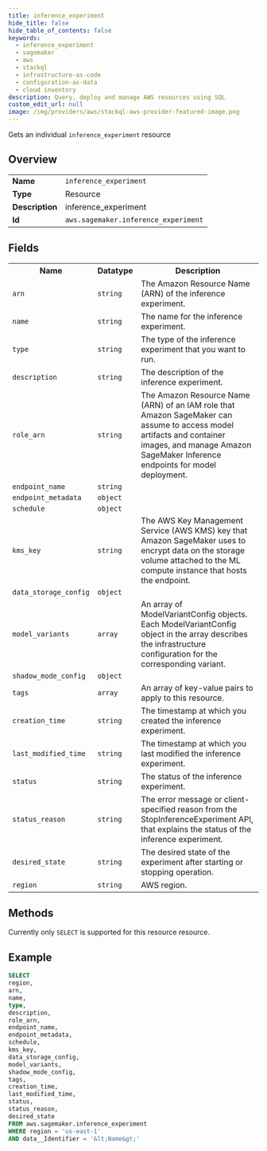 ```yaml
---
title: inference_experiment
hide_title: false
hide_table_of_contents: false
keywords:
  - inference_experiment
  - sagemaker
  - aws
  - stackql
  - infrastructure-as-code
  - configuration-as-data
  - cloud inventory
description: Query, deploy and manage AWS resources using SQL
custom_edit_url: null
image: /img/providers/aws/stackql-aws-provider-featured-image.png
---
```

Gets an individual <code>inference_experiment</code> resource

## Overview
<table><tbody>
<tr><td><b>Name</b></td><td><code>inference_experiment</code></td></tr>
<tr><td><b>Type</b></td><td>Resource</td></tr>
<tr><td><b>Description</b></td><td>inference_experiment</td></tr>
<tr><td><b>Id</b></td><td><code>aws.sagemaker.inference_experiment</code></td></tr>
</tbody></table>

## Fields
<table><tbody>
<tr><th>Name</th><th>Datatype</th><th>Description</th></tr>
<tr><td><code>arn</code></td><td><code>string</code></td><td>The Amazon Resource Name (ARN) of the inference experiment.</td></tr>
<tr><td><code>name</code></td><td><code>string</code></td><td>The name for the inference experiment.</td></tr>
<tr><td><code>type</code></td><td><code>string</code></td><td>The type of the inference experiment that you want to run.</td></tr>
<tr><td><code>description</code></td><td><code>string</code></td><td>The description of the inference experiment.</td></tr>
<tr><td><code>role_arn</code></td><td><code>string</code></td><td>The Amazon Resource Name (ARN) of an IAM role that Amazon SageMaker can assume to access model artifacts and container images, and manage Amazon SageMaker Inference endpoints for model deployment.</td></tr>
<tr><td><code>endpoint_name</code></td><td><code>string</code></td><td></td></tr>
<tr><td><code>endpoint_metadata</code></td><td><code>object</code></td><td></td></tr>
<tr><td><code>schedule</code></td><td><code>object</code></td><td></td></tr>
<tr><td><code>kms_key</code></td><td><code>string</code></td><td>The AWS Key Management Service (AWS KMS) key that Amazon SageMaker uses to encrypt data on the storage volume attached to the ML compute instance that hosts the endpoint.</td></tr>
<tr><td><code>data_storage_config</code></td><td><code>object</code></td><td></td></tr>
<tr><td><code>model_variants</code></td><td><code>array</code></td><td>An array of ModelVariantConfig objects. Each ModelVariantConfig object in the array describes the infrastructure configuration for the corresponding variant.</td></tr>
<tr><td><code>shadow_mode_config</code></td><td><code>object</code></td><td></td></tr>
<tr><td><code>tags</code></td><td><code>array</code></td><td>An array of key-value pairs to apply to this resource.</td></tr>
<tr><td><code>creation_time</code></td><td><code>string</code></td><td>The timestamp at which you created the inference experiment.</td></tr>
<tr><td><code>last_modified_time</code></td><td><code>string</code></td><td>The timestamp at which you last modified the inference experiment.</td></tr>
<tr><td><code>status</code></td><td><code>string</code></td><td>The status of the inference experiment.</td></tr>
<tr><td><code>status_reason</code></td><td><code>string</code></td><td>The error message or client-specified reason from the StopInferenceExperiment API, that explains the status of the inference experiment.</td></tr>
<tr><td><code>desired_state</code></td><td><code>string</code></td><td>The desired state of the experiment after starting or stopping operation.</td></tr>
<tr><td><code>region</code></td><td><code>string</code></td><td>AWS region.</td></tr>

</tbody></table>

## Methods
Currently only <code>SELECT</code> is supported for this resource resource.

## Example
```sql
SELECT
region,
arn,
name,
type,
description,
role_arn,
endpoint_name,
endpoint_metadata,
schedule,
kms_key,
data_storage_config,
model_variants,
shadow_mode_config,
tags,
creation_time,
last_modified_time,
status,
status_reason,
desired_state
FROM aws.sagemaker.inference_experiment
WHERE region = 'us-east-1'
AND data__Identifier = '&lt;Name&gt;'
```

